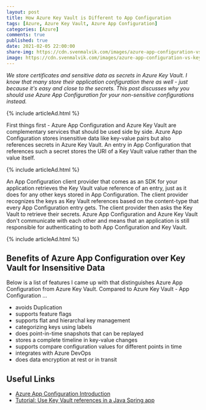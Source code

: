 ```yaml
---
layout: post
title: How Azure Key Vault is Different to App Configuration
tags: [Azure, Azure Key Vault, Azure App Configuration]
categories: [Azure]
comments: true
published: true
date: 2021-02-05 22:00:00
share-img: https://cdn.svenmalvik.com/images/azure-app-configuration-vs-key-vault.jpg
image: https://cdn.svenmalvik.com/images/azure-app-configuration-vs-key-vault.jpg
---
```


*We store certificates and sensitive data as secrets in Azure Key Vault. I know that many store their application configuration there as well - just because it's easy and close to the secrets. This post discusses why you should use Azure App Configuration for your non-sensitive configurations instead.*

{% include articleAd.html %}

First things first - Azure App Configuration and Azure Key Vault are complementary services that should be used side by side. Azure App Configuration stores insensitive data like key-value pairs but also references secrets in Azure Key Vault. An entry in App Configuration that references such a secret stores the URI of a Key Vault value rather than the value itself.

{% include articleAd.html %}

An App Configuration client provider that comes as an SDK for your application retrieves the Key Vault value reference of an entry, just as it does for any other keys stored in App Configuration. The client provider recognizes the keys as Key Vault references based on the content-type that every App Configuration entry gets. The client provider then asks the Key Vault to retrieve their secrets. Azure App Configuration and Azure Key Vault don't communicate with each other and means that an application is still responsible for authenticating to both App Configuration and Key Vault.

{% include articleAd.html %}

## Benefits of Azure App Configuration over Key Vault for Insensitive Data

Below is a list of features I came up with that distinguishes Azure App Configuration from Azure Key Vault. Compared to Azure Key Vault - App Configuration ...

- avoids Duplication
- supports feature flags
- supports flat and hierarchal key management
- categorizing keys using labels
- does point-in-time snapshots that can be replayed
- stores a complete timeline in key-value changes
- supports compare configuration values for different points in time
- integrates with Azure DevOps
- does data encryption at rest or in transit

## Useful Links

- [Azure App Configuration Introduction](https://www.svenmalvik.com/azure-appconfiguration/)
- [Tutorial: Use Key Vault references in a Java Spring app](https://docs.microsoft.com/en-us/azure/azure-app-configuration/use-key-vault-references-spring-boot?WT.mc_id=AZ-MVP-5004080)